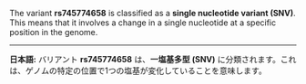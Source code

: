 The variant **rs745774658** is classified as a **single nucleotide variant (SNV)**. This means that it involves a change in a single nucleotide at a specific position in the genome.

---

**日本語:**
バリアント **rs745774658** は、**一塩基多型 (SNV)** に分類されます。これは、ゲノムの特定の位置で1つの塩基が変化していることを意味します。